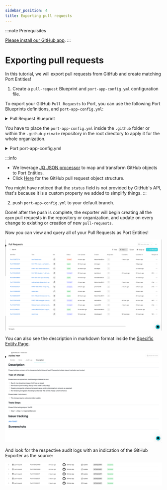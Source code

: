 ```yaml
---
sidebar_position: 4
title: Exporting pull requests
---
```


:::note Prerequisites

[Please install our GitHub app](./installation).
:::

# Exporting pull requests

In this tutorial, we will export pull requests from GitHub and create matching Port Entities!

1. Create a `pull-request` Blueprint and `port-app-config.yml` configuration file.

To export your GitHub `Pull Requests` to Port, you can use the following Port Blueprints definitions, and `port-app-config.yml`:

<details>
<summary> Pull Request Blueprint </summary>

```json showLineNumbers
{
  "identifier": "pull-request",
  "title": "Pull Request",
  "schema": {
    "properties": {
      "creator": {
        "title": "Creator",
        "type": "string"
      },
      "assignees": {
        "title": "Assignees",
        "type": "array"
      },
      "reviewers": {
        "title": "Reviewers",
        "type": "array"
      },
      "status": {
        "title": "Status",
        "type": "string",
        "enum": ["merged", "open", "closed"],
        "enumColors": {
          "merged": "purple",
          "open": "green",
          "closed": "red"
        }
      },
      "closedAt": {
        "title": "Closed At",
        "type": "string",
        "format": "date-time"
      },
      "updatedAt": {
        "title": "Updated At",
        "type": "string",
        "format": "date-time"
      },
      "mergedAt": {
        "title": "Merged At",
        "type": "string",
        "format": "date-time"
      },
      "description": {
        "title": "Description",
        "type": "string",
        "format": "markdown"
      },
      "link": {
        "format": "url",
        "type": "string"
      }
    },
    "required": []
  },
  "mirrorProperties": {},
  "calculationProperties": {},
  "relations": {}
}
```

</details>

You have to place the `port-app-config.yml` inside the `.github` folder or within the `.github-private` repository in the root directory to apply it for the whole organization.

<details>

<summary> Port port-app-config.yml </summary>

```yaml showLineNumbers
resources:
  - kind: pull-request
    selector:
      query: "true"
    port:
      entity:
        mappings:
          identifier: ".head.repo.name + (.id|tostring)"
          title: ".title"
          blueprint: '"pull-request"'
          properties:
            creator: ".user.login"
            assignees: ".assignees[].login"
            reviewers: ".requested_reviewers[].login"
            status: ".status" # merged, closed, opened
            closedAt: ".closed_at"
            updatedAt: ".updated_at"
            mergedAt: ".merged_at"
            description: ".body"
            prNumber: ".id"
            link: ".html_url"
```

</details>

:::info

- We leverage [JQ JSON processor](https://stedolan.github.io/jq/manual/) to map and transform GitHub objects to Port Entities.
- Click [Here](https://docs.github.com/en/rest/pulls/pulls#get-a-pull-request) for the GitHub pull request object structure.

You might have noticed that the `status` field is not provided by GitHub's API, that's because it is a custom property we added to simplify things.
:::

2. push `port-app-config.yml` to your default branch.

Done! after the push is complete, the exporter will begin creating all the `open` pull requests in the repository or organization, and update on every change to existing or creation of new `pull-requests`.

Now you can view and query all of your Pull Requests as Port Entities!

![Developer Portal GitHub Pull Requests](../../../static/img/integrations/github-app/GitHubPullRequests.png)

You can also see the description in markdown format inside the [Specific Entity Page](../../software-catalog/entity/entity.md#entity-page).

![Developer Portal GitHub Pull Request Description](../../../static/img/integrations/github-app/PullRequestDescription.png)

And look for the respective audit logs with an indication of the GitHub Exporter as the source:

![Developer Portal GitHub Exporter Audit Log](../../../static/img/integrations/github-app/AuditLog.png)
